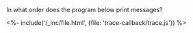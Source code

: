 In what order does the program below print messages?

<%- include('/_inc/file.html', {file: 'trace-callback/trace.js'}) %>
